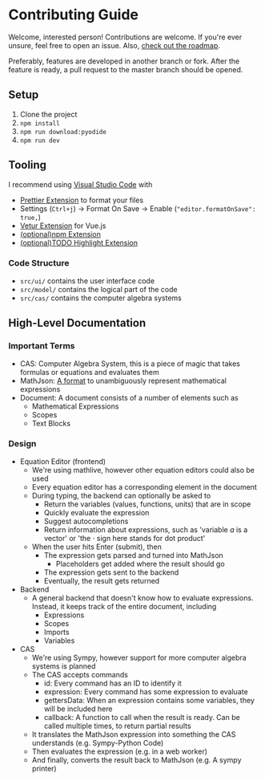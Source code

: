 # Contributing Guide

Welcome, interested person! Contributions are welcome. If you're ever unsure, feel free to open an issue. Also, [check out the roadmap](https://github.com/stefnotch/quantum-sheet/projects/1).

Preferably, features are developed in another branch or fork. After the feature is ready, a pull request to the master branch should be opened.



## Setup
1. Clone the project
2. `npm install`
3. `npm run download:pyodide`
4. `npm run dev`



## Tooling

I recommend using [Visual Studio Code](https://code.visualstudio.com/) with 
- [Prettier Extension](https://marketplace.visualstudio.com/items?itemName=esbenp.prettier-vscode) to format your files
- Settings (`Ctrl+j`) &rarr; Format On Save &rarr; Enable (`"editor.formatOnSave": true,`)
- [Vetur Extension](https://marketplace.visualstudio.com/items?itemName=octref.vetur) for Vue.js
- [(optional)npm Extension](https://marketplace.visualstudio.com/items?itemName=eg2.vscode-npm-script)
- [(optional)TODO Highlight Extension](https://marketplace.visualstudio.com/items?itemName=wayou.vscode-todo-highlight)

### Code Structure

- `src/ui/` contains the user interface code
- `src/model/` contains the logical part of the code
- `src/cas/` contains the computer algebra systems



## High-Level Documentation

### Important Terms

- CAS: Computer Algebra System, this is a piece of magic that takes formulas or equations and evaluates them
- MathJson: [A format](https://cortexjs.io/math-json/) to unambiguously represent mathematical expressions
- Document: A document consists of a number of elements such as
  - Mathematical Expressions
  - Scopes
  - Text Blocks



### Design

- Equation Editor (frontend)
  - We're using mathlive, however other equation editors could also be used
  - Every equation editor has a corresponding element in the document
  - During typing, the backend can optionally be asked to
    - Return the variables (values, functions, units) that are in scope
    - Quickly evaluate the expression
    - Suggest autocompletions
    - Return information about expressions, such as 'variable $a$ is a vector' or 'the $\cdot$ sign here stands for dot product'
  - When the user hits Enter (submit), then
    - The expression gets parsed and turned into MathJson
      - Placeholders get added where the result should go
    - The expression gets sent to the backend
    - Eventually, the result gets returned
- Backend
  - A general backend that doesn't know how to evaluate expressions. Instead, it keeps track of the entire document, including
    - Expressions
    - Scopes
    - Imports
    - Variables
- CAS
  - We're using Sympy, however support for more computer algebra systems is planned
  - The CAS accepts commands
    - id: Every command has an ID to identify it
    - expression: Every command has some expression to evaluate
    - gettersData: When an expression contains some variables, they will be included here
    - callback: A function to call when the result is ready. Can be called multiple times, to return partial results
  - It translates the MathJson expression into something the CAS understands (e.g. Sympy-Python Code)
  - Then evaluates the expression (e.g. in a web worker)
  - And finally, converts the result back to MathJson (e.g. A sympy printer)

